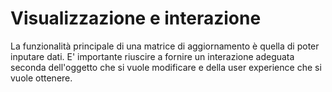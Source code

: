 # Visualizzazione e interazione
La funzionalità principale di una matrice di aggiornamento è quella di poter inputare dati.
E' importante riuscire a fornire un interazione adeguata  seconda dell'oggetto che si vuole modificare e della user experience che si vuole ottenere.

